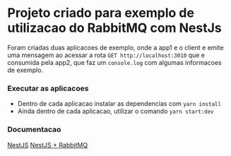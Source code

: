 # Projeto criado para exemplo de utilizacao do RabbitMQ com NestJs
Foram criadas duas aplicacoes de exemplo, onde a app1 e o client e emite 
uma mensagem ao acessar a rota `GET http://localhost:3010` que e consumida
pela app2, que faz um `console.log` com algumas informacoes de exemplo.

### Executar as aplicacoes
- Dentro de cada aplicacao instalar as dependencias com `yarn install` 
- Ainda dentro de cada aplicacao, utilizar o comando `yarn start:dev`

### Documentacao
[NestJS](https://docs.nestjs.com/microservices/basics)
[NestJS + RabbitMQ](https://docs.nestjs.com/microservices/rabbitmq)
